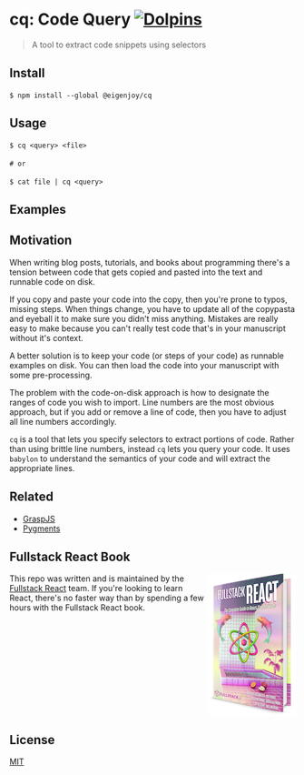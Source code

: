 # cq: Code Query [![Dolpins](https://cdn.rawgit.com/fullstackreact/google-maps-react/master/resources/readme/dolphins-badge-ff00ff.svg)](https://www.fullstackreact.com)

> A tool to extract code snippets using selectors

## Install

```
$ npm install --global @eigenjoy/cq
```

## Usage

```
$ cq <query> <file>

# or

$ cat file | cq <query>
```

## Examples



## Motivation

When writing blog posts, tutorials, and books about programming there's a
tension between code that gets copied and pasted into the text and runnable code
on disk.

If you copy and paste your code into the copy, then you're prone to typos,
missing steps. When things change, you have to update all of the copypasta and
eyeball it to make sure you didn't miss anything. Mistakes are really easy to
make because you can't really test code that's in your manuscript without it's
context.

A better solution is to keep your code (or steps of your code) as runnable
examples on disk. You can then load the code into your manuscript with some
pre-processing.

The problem with the code-on-disk approach is how to designate the ranges of
code you wish to import. Line numbers are the most obvious approach, but if you
add or remove a line of code, then you have to adjust all line numbers
accordingly.

`cq` is a tool that lets you specify selectors to extract portions of
code. Rather than using brittle line numbers, instead `cq` lets you query your
code. It uses `babylon` to understand the semantics of your code and will
extract the appropriate lines.

## Related

 - [GraspJS](http://www.graspjs.com/)
 - [Pygments](http://pygments.org/)

## Fullstack React Book

<a href="https://fullstackreact.com">
<img align="right" src="doc/readme/fullstack-react-hero-book.png" alt="Fullstack React Book" width="155" height="250" />
</a>

This repo was written and is maintained by the [Fullstack React](https://fullstackreact.com) team. If you're looking to learn React, there's no faster way than by spending a few hours with the Fullstack React book.

<div style="clear:both"></div>

## License

[MIT](/LICENSE.md)
